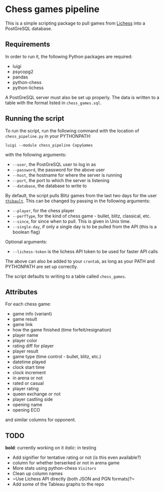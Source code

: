 # Chess games pipeline

This is a simple scripting package to pull games from [Lichess](http://lichess.org) into a PostGreSQL database.

## Requirements

In order to run it, the following Python packages are required:

- luigi
- psycopg2
- pandas
- python-chess
- python-lichess

A PostGreSQL server must also be set up properly. The data is written to a table with the format listed in `chess_games.sql`.

## Running the script

To run the script, run the following command with the location of `chess_pipeline.py` in your PYTHONPATH:

`luigi --module chess_pipeline CopyGames`

with the following arguments:

- `--user`, the PostGreSQL user to log in as
- `--password`, the password for the above user
- `--host`, the hostname for where the server is running
- `--port`, the port to which the server is listening
- `--database`, the database to write to

By default, the script pulls Blitz games from the last two days for the user [`thibault`](http://lichess.org/@/thibault). This can be changed by passing in the following arguments:

- `--player`, for the chess player
- `--perfType`, for the kind of chess game - bullet, blitz, classical, etc.
- `--since`, for since when to pull. This is given in Unix time.
- `--single-day`, if only a single day is to be pulled from the API (this is a boolean flag)

Optional arguments:

- `--lichess-token` is the lichess API token to be used for faster API calls

The above can also be added to your `crontab`, as long as your PATH and PYTHONPATH are set up correctly.

The script defaults to writing to a table called `chess_games`.

## Attributes

For each chess game:
  - game info (variant)
  - game result
  - game link
  - how the game finished (time forfeit/resignation)  
  - player name
  - player color
  - rating diff for player
  - player result
  - game type (time control - bullet, blitz, etc.)
  - datetime played
  - clock start time
  - clock increment
  - in arena or not
  - rated or casual
  - player rating
  - queen exchange or not
  - player castling side
  - opening name
  - opening ECO

and similar columns for opponent.

## TODO

**bold**: currently working on it
*italic*: in testing

- Add signifier for tentative rating or not (is this even available?)
- column for whether berserked or not in arena game
- More stats using python-chess `Visitors`
- Clean up column names
- ~Use Lichess API directly (both JSON and PGN formats)?~
- Add some of the Tableau graphs to the repo
